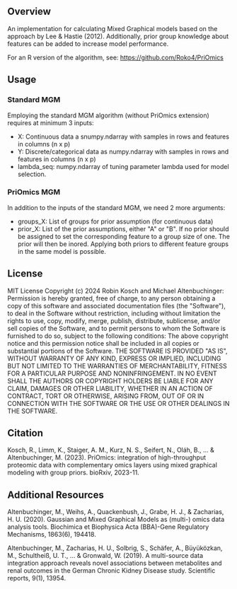 ## Overview
An implementation for calculating Mixed Graphical models based on the approach by Lee & Hastie (2012). Additionally, prior group knowledge about features can be added to increase model performance.

For an R version of the algorithm, see: https://github.com/Roko4/PriOmics

## Usage

### Standard MGM
Employing the standard MGM algorithm (without PriOmics extension) requires at minimum 3 inputs:
- X:	Continuous data a snumpy.ndarray with samples in rows and features in columns (n x p)
- Y:	Discrete/categorical data as numpy.ndarray with samples in rows and features in columns (n x p)
- lambda_seq: numpy.ndarray of tuning parameter lambda used for model selection. 

### PriOmics MGM
In addition to the inputs of the standard MGM, we need 2 more arguments:
- groups_X: List of groups for prior assumption (for continuous data)
- prior_X: List of the prior assumptions, either "A" or "B". If no prior should be assigned to set the corresponding feature to a group size of one. The prior will then be inored. Applying both priors to different feature groups in the same model is possible.


## License
MIT License
Copyright (c) 2024 Robin Kosch and Michael Altenbuchinger:
Permission is hereby granted, free of charge, to any person obtaining a copy of this software and associated documentation files (the "Software"), to deal in the Software without restriction, including without limitation the rights to use, copy, modify, merge, publish, distribute, sublicense, and/or sell copies of the Software, and to permit persons to whom the Software is furnished to do so, subject to the following conditions:  The above copyright notice and this permission notice shall be included in all copies or substantial portions of the Software. 
THE SOFTWARE IS PROVIDED "AS IS", WITHOUT WARRANTY OF ANY KIND, EXPRESS OR IMPLIED, INCLUDING BUT NOT LIMITED TO THE WARRANTIES OF MERCHANTABILITY, FITNESS FOR A PARTICULAR PURPOSE AND NONINFRINGEMENT. IN NO EVENT SHALL THE AUTHORS OR COPYRIGHT HOLDERS BE LIABLE FOR ANY CLAIM, DAMAGES OR OTHER LIABILITY, WHETHER IN AN ACTION OF CONTRACT, TORT OR OTHERWISE, ARISING FROM, OUT OF OR IN CONNECTION WITH THE SOFTWARE OR THE USE OR OTHER DEALINGS IN THE SOFTWARE.

## Citation
Kosch, R., Limm, K., Staiger, A. M., Kurz, N. S., Seifert, N., Oláh, B., ... & Altenbuchinger, M. (2023). PriOmics: integration of high-throughput proteomic data with complementary omics layers using mixed graphical modeling with group priors. bioRxiv, 2023-11.

## Additional Resources
Altenbuchinger, M., Weihs, A., Quackenbush, J., Grabe, H. J., & Zacharias, H. U. (2020). Gaussian and Mixed Graphical Models as (multi-) omics data analysis tools. Biochimica et Biophysica Acta (BBA)-Gene Regulatory Mechanisms, 1863(6), 194418.

Altenbuchinger, M., Zacharias, H. U., Solbrig, S., Schäfer, A., Büyüközkan, M., Schultheiß, U. T., ... & Gronwald, W. (2019). A multi-source data integration approach reveals novel associations between metabolites and renal outcomes in the German Chronic Kidney Disease study. Scientific reports, 9(1), 13954.
